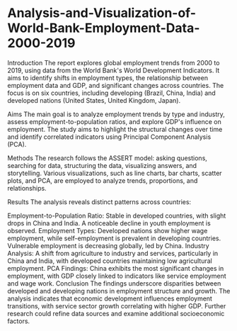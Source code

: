 # Analysis-and-Visualization-of-World-Bank-Employment-Data-2000-2019
Introduction
The report explores global employment trends from 2000 to 2019, using data from the World Bank's World Development Indicators. It aims to identify shifts in employment types, the relationship between employment data and GDP, and significant changes across countries. The focus is on six countries, including developing (Brazil, China, India) and developed nations (United States, United Kingdom, Japan).

Aims
The main goal is to analyze employment trends by type and industry, assess employment-to-population ratios, and explore GDP's influence on employment. The study aims to highlight the structural changes over time and identify correlated indicators using Principal Component Analysis (PCA).

Methods
The research follows the ASSERT model: asking questions, searching for data, structuring the data, visualizing answers, and storytelling. Various visualizations, such as line charts, bar charts, scatter plots, and PCA, are employed to analyze trends, proportions, and relationships.

Results
The analysis reveals distinct patterns across countries:

Employment-to-Population Ratio: Stable in developed countries, with slight drops in China and India. A noticeable decline in youth employment is observed.
Employment Types: Developed nations show higher wage employment, while self-employment is prevalent in developing countries. Vulnerable employment is decreasing globally, led by China.
Industry Analysis: A shift from agriculture to industry and services, particularly in China and India, with developed countries maintaining low agricultural employment.
PCA Findings: China exhibits the most significant changes in employment, with GDP closely linked to indicators like service employment and wage work.
Conclusion
The findings underscore disparities between developed and developing nations in employment structure and growth. The analysis indicates that economic development influences employment transitions, with service sector growth correlating with higher GDP. Further research could refine data sources and examine additional socioeconomic factors.
